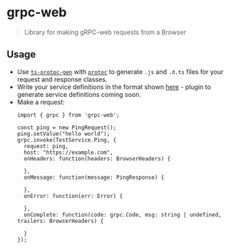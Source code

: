 # grpc-web
> Library for making gRPC-web requests from a Browser

## Usage
* Use [`ts-protoc-gen`](https://www.npmjs.com/package/ts-protoc-gen) with [`protoc`](https://github.com/google/protobuf) to generate `.js` and `.d.ts` files for your request and response classes.
* Write your service definitions in the format shown [here](https://github.com/improbable-eng/grpc-web/tree/master/test/ts/src/services.ts) - plugin to generate service definitions coming soon.
* Make a request:
    ```
    import { grpc } from 'grpc-web';

    const ping = new PingRequest();
    ping.setValue("hello world");
    grpc.invoke(TestService.Ping, {
      request: ping,
      host: "https://example.com",
      onHeaders: function(headers: BrowserHeaders) {

      },
      onMessage: function(message: PingResponse) {

      },
      onError: function(err: Error) {

      },
      onComplete: function(code: grpc.Code, msg: string | undefined, trailers: BrowserHeaders) {

      }
    });
    ```
